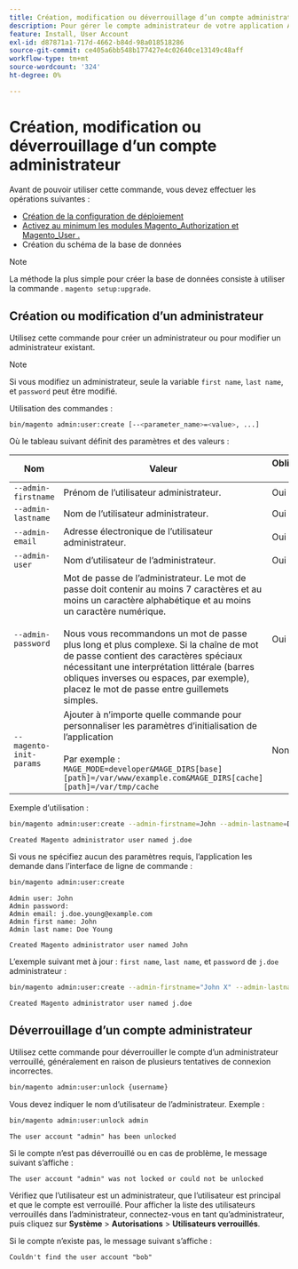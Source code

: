 ```yaml
---
title: Création, modification ou déverrouillage d’un compte administrateur
description: Pour gérer le compte administrateur de votre application Adobe Commerce ou Magento Open Source Admin, procédez comme suit.
feature: Install, User Account
exl-id: d87871a1-717d-4662-b84d-98a018518286
source-git-commit: ce405a6bb548b177427e4c02640ce13149c48aff
workflow-type: tm+mt
source-wordcount: '324'
ht-degree: 0%

---
```


# Création, modification ou déverrouillage d’un compte administrateur

Avant de pouvoir utiliser cette commande, vous devez effectuer les opérations suivantes :

- [Création de la configuration de déploiement](deployment.md)
- [Activez au minimum les modules Magento_Authorization et Magento_User .](manage-modules.md)
- Création du schéma de la base de données

>[!NOTE]
>
>La méthode la plus simple pour créer la base de données consiste à utiliser la commande . `magento setup:upgrade`.

## Création ou modification d’un administrateur

Utilisez cette commande pour créer un administrateur ou pour modifier un administrateur existant.

>[!NOTE]
>
>Si vous modifiez un administrateur, seule la variable `first name`, `last name`, et `password` peut être modifié.

Utilisation des commandes :

```bash
bin/magento admin:user:create [--<parameter_name>=<value>, ...]
```

Où le tableau suivant définit des paramètres et des valeurs :

| Nom | Valeur | Obligatoire ? |
|--- |--- |--- |
| `--admin-firstname` | Prénom de l’utilisateur administrateur. | Oui |
| `--admin-lastname` | Nom de l’utilisateur administrateur. | Oui |
| `--admin-email` | Adresse électronique de l’utilisateur administrateur. | Oui |
| `--admin-user` | Nom d’utilisateur de l’administrateur. | Oui |
| `--admin-password` | Mot de passe de l’administrateur. Le mot de passe doit contenir au moins 7 caractères et au moins un caractère alphabétique et au moins un caractère numérique. <br><br>Nous vous recommandons un mot de passe plus long et plus complexe. Si la chaîne de mot de passe contient des caractères spéciaux nécessitant une interprétation littérale (barres obliques inverses ou espaces, par exemple), placez le mot de passe entre guillemets simples. | Oui |
| `--magento-init-params` | Ajouter à n’importe quelle commande pour personnaliser les paramètres d’initialisation de l’application<br/><br/>Par exemple : `MAGE_MODE=developer&MAGE_DIRS[base][path]=/var/www/example.com&MAGE_DIRS[cache][path]=/var/tmp/cache` | Non |

Exemple d’utilisation :

```bash
bin/magento admin:user:create --admin-firstname=John --admin-lastname=Doe --admin-email=j.doe@example.com --admin-user=j.doe --admin-password=A0b9%t3g
```

```terminal
Created Magento administrator user named j.doe
```

Si vous ne spécifiez aucun des paramètres requis, l’application les demande dans l’interface de ligne de commande :

```bash
bin/magento admin:user:create
```

```terminal
Admin user: John
Admin password:
Admin email: j.doe.young@example.com
Admin first name: John
Admin last name: Doe Young
```

```terminal
Created Magento administrator user named John
```

L’exemple suivant met à jour : `first name`, `last name`, et `password` de `j.doe` administrateur :

```bash
bin/magento admin:user:create --admin-firstname="John X" --admin-lastname="Doe X" --admin-email=j.doe@example.com --admin-user=j.doe --admin-password=A1234567
```

```terminal
Created Magento administrator user named j.doe
```

## Déverrouillage d’un compte administrateur

Utilisez cette commande pour déverrouiller le compte d’un administrateur verrouillé, généralement en raison de plusieurs tentatives de connexion incorrectes.

```bash
bin/magento admin:user:unlock {username}
```

Vous devez indiquer le nom d’utilisateur de l’administrateur. Exemple :

```bash
bin/magento admin:user:unlock admin
```

```terminal
The user account "admin" has been unlocked
```

Si le compte n’est pas déverrouillé ou en cas de problème, le message suivant s’affiche :

```terminal
The user account "admin" was not locked or could not be unlocked
```

Vérifiez que l’utilisateur est un administrateur, que l’utilisateur est principal et que le compte est verrouillé. Pour afficher la liste des utilisateurs verrouillés dans l’administrateur, connectez-vous en tant qu’administrateur, puis cliquez sur **Système** > **Autorisations** > **Utilisateurs verrouillés**.

Si le compte n’existe pas, le message suivant s’affiche :

```terminal
Couldn't find the user account "bob"
```

